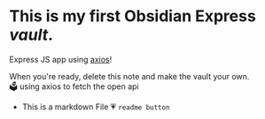 # This is my first Obsidian Express *vault*.

Express JS app using  [axios](https://axios-http.com/)!

When you're ready, delete this note and make the vault your own. <br/>
🗳️ using axios to fetch the open api

+ This is a markdown File
💗 `readme button`